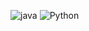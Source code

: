 ![java](https://s24.picofile.com/file/8453071318/java.png "java")
![Python](https://s24.picofile.com/file/8453071700/python.png "Python")
